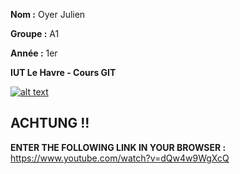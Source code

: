**Nom :** Oyer Julien

**Groupe :** A1

**Année :**  1er

**IUT Le Havre - Cours GIT**


[![alt text](https://img.youtube.com/vi/video-id/0.jpg)](https://www.youtube.com/watch?v=dQw4w9WgXcQ)



## ACHTUNG !!

**ENTER THE FOLLOWING LINK IN YOUR BROWSER :** https://www.youtube.com/watch?v=dQw4w9WgXcQ
